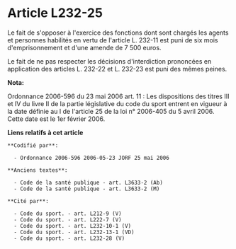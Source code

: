 # Article L232-25

Le fait de s'opposer à l'exercice des fonctions dont sont chargés les agents et personnes habilités en vertu de l'article L.
232-11 est puni de six mois d'emprisonnement et d'une amende de 7 500 euros. 

Le fait de ne pas respecter les décisions d'interdiction prononcées en application des articles L. 232-22 et L. 232-23 est
puni des mêmes peines.

**Nota:**

Ordonnance 2006-596 du 23 mai 2006 art. 11 : Les dispositions des titres III et IV du livre II de la partie législative du
code du sport entrent en vigueur à la date définie au I de l'article 25 de la loi n° 2006-405 du 5 avril 2006. Cette date est
le 1er février 2006.

**Liens relatifs à cet article**

	**Codifié par**:

	  - Ordonnance 2006-596 2006-05-23 JORF 25 mai 2006

	**Anciens textes**:

	  - Code de la santé publique - art. L3633-2 (Ab)
	  - Code de la santé publique - art. L3633-2 (M)

	**Cité par**:

	  - Code du sport. - art. L212-9 (V)
	  - Code du sport. - art. L222-7 (V)
	  - Code du sport. - art. L232-10-1 (V)
	  - Code du sport. - art. L232-13-1 (VD)
	  - Code du sport. - art. L232-28 (V)
